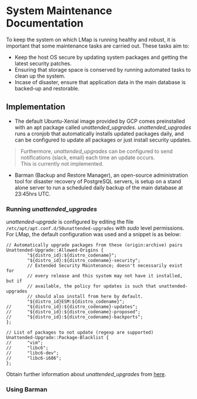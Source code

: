 # System Maintenance Documentation
To keep the system on which LMap is running healthy and robust, it is important that some maintenance tasks are carried out. These tasks aim to:
- Keep the host OS secure by updating system packages and getting the latest security patches.
- Ensuring that storage space is conserved by running automated tasks to clean up the system.
- Incase of disaster, ensure that application data in the main database is backed-up and restorable.

## Implementation
- The default Ubuntu-Xenial image provided by GCP comes preinstalled with an apt package called *unattended_upgrades*. *unattended_upgrades* runs a cronjob that automatically installs updated packages daily, and can be configured to update all packages or just install security updates.  
>Furthermore, *unattended_upgrades* can be configured to send notifications (slack, email) each time an update occurs.  
This is currently not implemented.

- Barman (Backup and Restore Manager), an open-source administration tool for disaster recovery of PostgreSQL servers, is setup on a stand alone server to run a scheduled daily backup of the main database at 23:45hrs UTC.
### Running *unattended_upgrades*
*unattended-upgrade* is configured by editing the file `/etc/apt/apt.conf.d/50unattended-upgrades` with *sudo* level permissions. For LMap, the default configuration was used and a snippet is as below:

```
// Automatically upgrade packages from these (origin:archive) pairs
Unattended-Upgrade::Allowed-Origins {
        "${distro_id}:${distro_codename}";
        "${distro_id}:${distro_codename}-security";
        // Extended Security Maintenance; doesn't necessarily exist for
        // every release and this system may not have it installed, but if
        // available, the policy for updates is such that unattended-upgrades
        // should also install from here by default.
        "${distro_id}ESM:${distro_codename}";
//      "${distro_id}:${distro_codename}-updates";
//      "${distro_id}:${distro_codename}-proposed";
//      "${distro_id}:${distro_codename}-backports";
};

// List of packages to not update (regexp are supported)
Unattended-Upgrade::Package-Blacklist {
//      "vim";
//      "libc6";
//      "libc6-dev";
//      "libc6-i686";
};
```
Obtain further information about *unattended_upgrades* from [here]("https://help.ubuntu.com/lts/serverguide/automatic-updates.html").

### Using Barman
